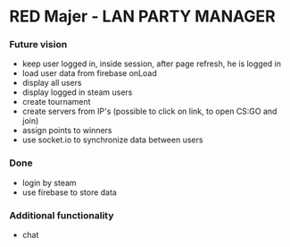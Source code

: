 # RED Majer - LAN PARTY MANAGER

### Future vision
- keep user logged in, inside session, after page refresh, he is logged in
- load user data from firebase onLoad
- display all users
- display logged in steam users
- create tournament
- create servers from IP's (possible to click on link, to open CS:GO and join)
- assign points to winners
- use socket.io to synchronize data between users

### Done
- login by steam
- use firebase to store data

### Additional functionality
- chat
